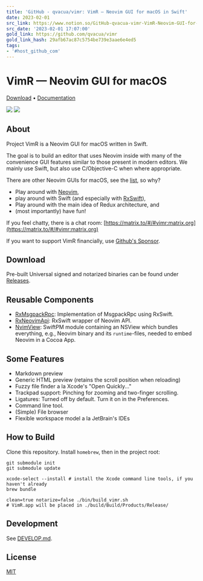 ```yaml
---
title: 'GitHub - qvacua/vimr: VimR — Neovim GUI for macOS in Swift'
date: 2023-02-01
src_link: https://www.notion.so/GitHub-qvacua-vimr-VimR-Neovim-GUI-for-macOS-in-Swift-9ad9ffbcef184ffc9ad2a804d887c78e
src_date: '2023-02-01 17:07:00'
gold_link: https://github.com/qvacua/vimr
gold_link_hash: 29afb67ac87c5754be739e3aae6e4ed5
tags:
- '#host_github_com'
---
```


VimR — Neovim GUI for macOS
===========================


[Download](https://github.com/qvacua/vimr/releases) • [Documentation](https://github.com/qvacua/vimr/wiki)


[![](https://raw.githubusercontent.com/qvacua/vimr/develop/resources/screenshot1.png)](https://raw.githubusercontent.com/qvacua/vimr/develop/resources/screenshot1.png)
[![](https://raw.githubusercontent.com/qvacua/vimr/develop/resources/screenshot2.png)](https://raw.githubusercontent.com/qvacua/vimr/develop/resources/screenshot2.png)


About
-----


Project VimR is a Neovim GUI for macOS written in Swift.


The goal is to build an editor that uses Neovim inside with many of the convenience
GUI features similar to those present in modern editors. We mainly use Swift,
but also use C/Objective-C when where appropriate.


There are other Neovim GUIs for macOS, see the [list](https://github.com/neovim/neovim/wiki/Related-projects#gui), so why?


* Play around with [Neovim](https://github.com/qvacua/neovim),
* play around with Swift (and especially with [RxSwift](https://github.com/ReactiveX/RxSwift)),
* Play around with the main idea of Redux architecture, and
* (most importantly) have fun!


If you feel chatty, there is a chat room: [https://matrix.to/#/#vimr:matrix.org](https://matrix.to/#/#vimr:matrix.org)


If you want to support VimR financially, use [Github's Sponsor](https://github.com/sponsors/qvacua).


Download
--------


Pre-built Universal signed and notarized binaries can be found under [Releases](https://github.com/qvacua/vimr/releases).


Reusable Components
-------------------


* [RxMsgpackRpc](https://github.com/qvacua/vimr/blob/develop/RxPack/RxMsgpackRpc.swift): Implementation of MsgpackRpc using RxSwift.
* [RxNeovimApi](https://github.com/qvacua/vimr/blob/develop/RxPack/RxNeovimApi.swift): RxSwift wrapper of Neovim API.
* [NvimView](https://github.com/qvacua/vimr/tree/develop/NvimView): SwiftPM module containing an NSView which bundles everything, e.g., Neovim binary and its `runtime`-files, needed to embed Neovim in a Cocoa App.


Some Features
-------------


* Markdown preview
* Generic HTML preview (retains the scroll position when reloading)
* Fuzzy file finder a la Xcode's "Open Quickly..."
* Trackpad support: Pinching for zooming and two-finger scrolling.
* Ligatures: Turned off by default. Turn it on in the Preferences.
* Command line tool.
* (Simple) File browser
* Flexible workspace model a la JetBrain's IDEs


How to Build
------------


Clone this repository. Install `homebrew`, then in the project root:



```
git submodule init
git submodule update

xcode-select --install # install the Xcode command line tools, if you haven't already
brew bundle

clean=true notarize=false ./bin/build_vimr.sh
# VimR.app will be placed in ./build/Build/Products/Release/
```

Development
-----------


See [DEVELOP.md](/qvacua/vimr/blob/master/DEVELOP.md).


License
-------


[MIT](https://github.com/qvacua/vimr/blob/master/LICENSE)
